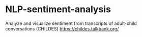 # NLP-sentiment-analysis
Analyze and visualize sentiment from transcripts of adult-child conversations (CHILDES)
https://childes.talkbank.org/
